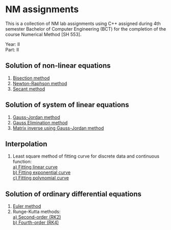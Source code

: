 # NM assignments

This is a collection of NM lab assignments using C++ assigned during 4th semester Bachelor of Computer Engineering (BCT)
for the completion of the course Numerical Method [SH 553].

Year: II<br>
Part: II

## Solution of non-linear equations

<ol>
  <li>
    <a href="./soln-of-nonlinear-eqns/bisection_method.cpp">Bisection method</a>
  </li>
  
  <li>
    <a href="./soln-of-nonlinear-eqns/newton_raphson.cpp">Newton-Raphson method</a>
  </li>

  <li>
    <a href="./soln-of-nonlinear-eqns/secant_method.cpp">Secant method</a>
  </li>
</ol>

## Solution of system of linear equations

<ol>
  <li>
    <a href="./soln-of-system-of-linear-eqns/gauss_jordan.cpp">Gauss-Jordan method</a>
  </li>
  
  <li>
    <a href="./soln-of-system-of-linear-eqns/gauss_elimination.cpp">Gauss Elimination method</a>
  </li>
    
  <li>
    <a href="./soln-of-system-of-linear-eqns/mat_inverse.cpp">Matrix inverse using Gauss-Jordan method</a>
  </li>
</ol>

## Interpolation

<ol>
    <li>
        Least square method of fitting curve for discrete data and continuous function:<br>
        <a href="./interpolation/curve_fitting_linear.cpp">a) Fitting linear curve</a><br>
        <a href="./interpolation/curve_fitting_exponential.cpp">b) Fitting exponential curve</a><br>
        <a href="./interpolation/curve_fitting_polynomial.cpp">c) Fitting polynomial curve</a>
    </li>
</ol>

## Solution of ordinary differential equations

<ol>
  <li>
    <a href="./soln-of-ordinary-diff-eqns/euler.cpp">Euler method</a>
  </li>
  
  <li>
    Runge-Kutta methods:<br>
    <a href="./soln-of-ordinary-diff-eqns/rk2.cpp">a) Second-order (RK2)</a><br>
    <a href="./soln-of-ordinary-diff-eqns/rk4.cpp">b) Fourth-order (RK4)</a>
  </li>
</ol>
